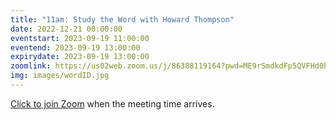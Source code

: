 ```yaml
---
title: "11am: Study the Word with Howard Thompson"
date: 2022-12-21 00:00:00
eventstart: 2023-09-19 11:00:00
eventend: 2023-09-19 13:00:00
expirydate: 2023-09-19 13:00:00
zoomlink: https://us02web.zoom.us/j/86388119164?pwd=ME9rSmdkdFp5QVFHd0hIbDZmNXhRQT09
img: images/wordID.jpg
---
```


[Click to join Zoom](https://us02web.zoom.us/j/86388119164?pwd=ME9rSmdkdFp5QVFHd0hIbDZmNXhRQT09) when the meeting time arrives.